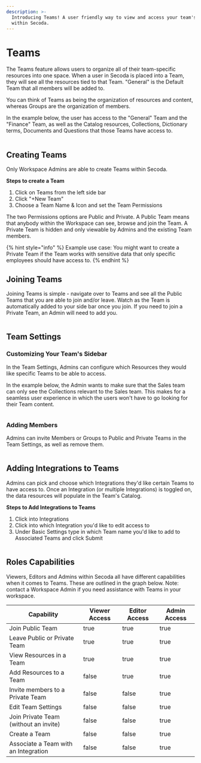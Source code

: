 ```yaml
---
description: >-
  Introducing Teams! A user friendly way to view and access your team's data
  within Secoda.
---
```


# Teams

The Teams feature allows users to organize all of their team-specific resources into one space. When a user in Secoda is placed into a Team, they will see all the resources tied to that Team. "General" is the Default Team that all members will be added to.

You can think of Teams as being the organization of resources and content, whereas Groups are the organization of members.

In the example below, the user has access to the "General" Team and the "Finance" Team, as well as the Catalog resources, Collections, Dictionary terms, Documents and Questions that those Teams have access to.

<figure><img src="../.gitbook/assets/Kapture 2023-05-10 at 17.10.37.gif" alt=""><figcaption></figcaption></figure>

## Creating Teams

Only Workspace Admins are able to create Teams within Secoda.&#x20;

**Steps to create a Team**

1. Click on Teams from the left side bar&#x20;
2. Click "+New Team"
3. Choose a Team Name & Icon and set the Team Permissions

The two Permissions options are Public and Private. A Public Team means that anybody within the Workspace can see, browse and join the Team. A Private Team is hidden and only viewable by Admins and the existing Team members.

{% hint style="info" %}
Example use case: You might want to create a Private Team if the Team works with sensitive data that only specific employees should have access to.
{% endhint %}

## Joining Teams

Joining Teams is simple - navigate over to Teams and see all the Public Teams that you are able to join and/or leave. Watch as the Team is automatically added to your side bar once you join. If you need to join a Private Team, an Admin will need to add you.&#x20;

<figure><img src="../.gitbook/assets/Kapture 2023-05-11 at 11.24.38.gif" alt=""><figcaption></figcaption></figure>

## Team Settings

### Customizing Your Team's Sidebar

In the Team Settings, Admins can configure which Resources they would like specific Teams to be able to access.&#x20;

In the example below, the Admin wants to make sure that the Sales team can only see the Collections relevant to the Sales team. This makes for a seamless user experience in which the users won't have to go looking for their Team content.

<figure><img src="../.gitbook/assets/Kapture 2023-05-10 at 18.00.33.gif" alt=""><figcaption></figcaption></figure>

### Adding Members

Admins can invite Members or Groups to Public and Private Teams in the Team Settings, as well as remove them.

<figure><img src="../.gitbook/assets/Screenshot 2023-05-10 at 6.07.29 PM.png" alt=""><figcaption></figcaption></figure>

## Adding Integrations to Teams

Admins can pick and choose which Integrations they'd like certain Teams to have access to. Once an Integration (or multiple Integrations) is toggled on, the data resources will populate in the Team's Catalog.

**Steps to Add Integrations to Teams**

1. Click into Integrations
2. Click into which Integration you'd like to edit access to
3. Under Basic Settings type in which Team name you'd like to add to Associated Teams and click Submit

<figure><img src="../.gitbook/assets/Kapture 2023-05-11 at 11.11.34.gif" alt=""><figcaption></figcaption></figure>

## Roles Capabilities

Viewers, Editors and Admins within Secoda all have different capabilities when it comes to Teams. These are outlined in the graph below. Note: contact a Workspace Admin if you need assistance with Teams in your workspace.

<table><thead><tr><th>Capability</th><th data-type="checkbox">Viewer Access</th><th data-type="checkbox">Editor Access</th><th data-type="checkbox">Admin Access</th></tr></thead><tbody><tr><td>Join Public Team</td><td>true</td><td>true</td><td>true</td></tr><tr><td>Leave Public or Private Team</td><td>true</td><td>true</td><td>true</td></tr><tr><td>View Resources in a Team</td><td>true</td><td>true</td><td>true</td></tr><tr><td>Add Resources to a Team</td><td>false</td><td>true</td><td>true</td></tr><tr><td>Invite members to a Private Team</td><td>false</td><td>false</td><td>true</td></tr><tr><td>Edit Team Settings</td><td>false</td><td>false</td><td>true</td></tr><tr><td>Join Private Team (without an invite)</td><td>false</td><td>false</td><td>true</td></tr><tr><td>Create a Team</td><td>false</td><td>false</td><td>true</td></tr><tr><td>Associate a Team with an Integration</td><td>false</td><td>false</td><td>true</td></tr></tbody></table>

